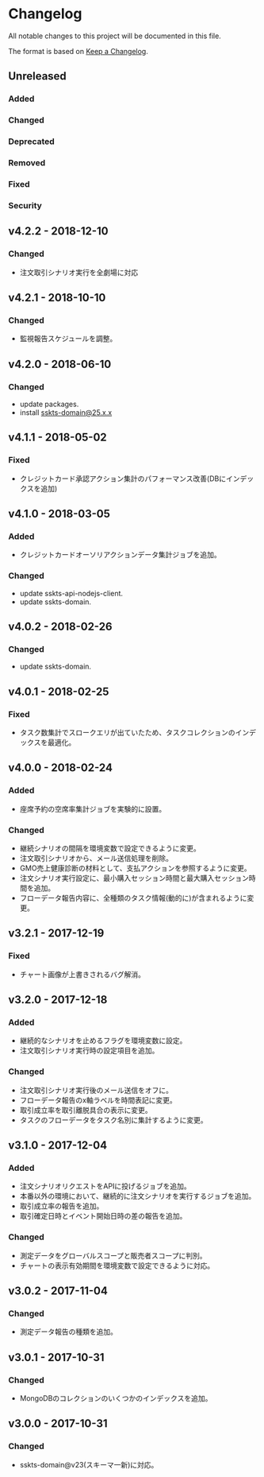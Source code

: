 # Changelog

All notable changes to this project will be documented in this file.

The format is based on [Keep a Changelog](http://keepachangelog.com/).

## Unreleased

### Added

### Changed

### Deprecated

### Removed

### Fixed

### Security

## v4.2.2 - 2018-12-10

### Changed

- 注文取引シナリオ実行を全劇場に対応

## v4.2.1 - 2018-10-10

### Changed

- 監視報告スケジュールを調整。

## v4.2.0 - 2018-06-10

### Changed

- update packages.
- install sskts-domain@25.x.x

## v4.1.1 - 2018-05-02

### Fixed

- クレジットカード承認アクション集計のパフォーマンス改善(DBにインデックスを追加)

## v4.1.0 - 2018-03-05
### Added
- クレジットカードオーソリアクションデータ集計ジョブを追加。

### Changed
- update sskts-api-nodejs-client.
- update sskts-domain.

## v4.0.2 - 2018-02-26
### Changed
- update sskts-domain.

## v4.0.1 - 2018-02-25
### Fixed
- タスク数集計でスロークエリが出ていたため、タスクコレクションのインデックスを最適化。

## v4.0.0 - 2018-02-24
### Added
- 座席予約の空席率集計ジョブを実験的に設置。

### Changed
- 継続シナリオの間隔を環境変数で設定できるように変更。
- 注文取引シナリオから、メール送信処理を削除。
- GMO売上健康診断の材料として、支払アクションを参照するように変更。
- 注文シナリオ実行設定に、最小購入セッション時間と最大購入セッション時間を追加。
- フローデータ報告内容に、全種類のタスク情報(動的に)が含まれるように変更。

## v3.2.1 - 2017-12-19
### Fixed
- チャート画像が上書きされるバグ解消。

## v3.2.0 - 2017-12-18
### Added
- 継続的なシナリオを止めるフラグを環境変数に設定。
- 注文取引シナリオ実行時の設定項目を追加。

### Changed
- 注文取引シナリオ実行後のメール送信をオフに。
- フローデータ報告のx軸ラベルを時間表記に変更。
- 取引成立率を取引離脱具合の表示に変更。
- タスクのフローデータをタスク名別に集計するように変更。

## v3.1.0 - 2017-12-04
### Added
- 注文シナリオリクエストをAPIに投げるジョブを追加。
- 本番以外の環境において、継続的に注文シナリオを実行するジョブを追加。
- 取引成立率の報告を追加。
- 取引確定日時とイベント開始日時の差の報告を追加。

### Changed
- 測定データをグローバルスコープと販売者スコープに判別。
- チャートの表示有効期間を環境変数で設定できるように対応。

## v3.0.2 - 2017-11-04
### Changed
- 測定データ報告の種類を追加。

## v3.0.1 - 2017-10-31
### Changed
- MongoDBのコレクションのいくつかのインデックスを追加。

## v3.0.0 - 2017-10-31
### Changed
- sskts-domain@v23(スキーマ一新)に対応。
